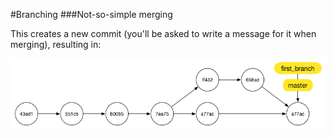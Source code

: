 #Branching
###Not-so-simple merging

This creates a new commit (you'll be asked to write a message for it when merging), resulting in:

![](img/branching/merge-result.png)
